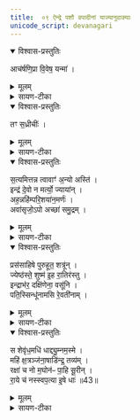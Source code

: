```yaml
---
title:  ०९ ऐन्द्रे पशौ वपादीनां याज्यानुवाक्याः
unicode_script: devanagari
---
```



<details open><summary>विश्वास-प्रस्तुतिः</summary>

आच॑र्षणि॒प्रा वि॒वेष॒ यन्मा॑ ।  
</details>

<details><summary>मूलम्</summary>

आच॑र्षणि॒प्रा वि॒वेष॒ यन्मा॑ ।  
</details>

<details><summary>सायण-टीका</summary>

(SB) 1-2अष्टमे प्रयाजयाज्या अभिहिताः । अथ नवमे ऐन्द्रस्य पशोर्वपापुरोडाशहविषां द्वे द्वे याज्यापुरोनुवाक्ये क्रमेणोच्येते । तत्र वपामन्त्रयोः प्रतीके दर्शयपि - 'आचर्षणिप्रा वृषभो जनानाम्' इति पुरोनुवाक्या । सा च 'जुष्टीनरः'7 किं इत्यत्र व्याख्याता । '

-  आच॑र्षणि॒प्रा वृ॑ष॒भो जना॑नाम् ।  
राजा॑ कृष्टी॒नाम्पु॑रुहू॒त इन्द्रः॑ ।  
स्तु॒तश्र॑व॒स्यन्नव॒सोप॑म॒द्रिक् ।  
यु॒क्त्वा हरी॒ वृष॒णाया॑ह्य॒र्वाङ् ।  

  -  26अथ षड्विंशीमाह - हे! इन्द्र! त्वं वृषणा सेचनसमर्थो हरी अश्वौ युक्त्वा रथे संयोज्य अर्वाङ् अस्मदभिमुख आयाहि आगच्छ। कीदृशस्त्वम्? आ समन्तात् चर्षणिप्राः चर्षणीनां मनुष्याणां यजमानरूपाणां फलैः पूरयिता जनानां देवलोकस्थानां मध्ये वृषभः श्रेष्ठः कृष्टीनां मनुष्याणां सर्वेषां स्वामी पुरुहूतः पुरुषु बहुषु यज्ञेष्वाहूतः इन्द्रः परमैश्वर्ययुक्तः स्तुतो यागकाले स्तोत्रैः स्तुतः श्रवस्यन् श्रवोऽन्नं हविस्तदिच्छन् अवसाऽस्मदीयरक्षणेन निमित्तेनोपमद्रिक् मत्समीपं प्राप्नुवन् । अयं च मन्त्रः सौत्रामण्यामैन्द्रस्य पशोर्वपायाः पुरोनुवाक्या । अत एव तत्र प्रतीकमाम्नातम् - 'आ चर्षणिप्रा विवेष यन्मा' इति ॥

विवेष यन्मा धिषणा' इति याज्या । सा च 'इन्द्रं वो विश्वतस्परि'8 इत्यत्र व्याख्याता ॥

-  वि॒वेष॒ यन्मा॑ धि॒षणा॑ ज॒जान॒ स्तवै॑ पु॒रा पार्या॒दिन्द्र॒मह्नः॑ ।   
अꣳह॑सो॒ यत्र॑ पी॒पर॒द्यथा॑ नो ना॒वेव॒ यान्त॑मु॒भये॑ हवन्ते  ॥   

  -        [टीका] 10तत्रैव याज्या - विवेषेति त्रिष्टुप् ॥ यद्यस्मान्मां धिषाणा तादृशी बुद्धिः विवेष व्याप्तवती तस्मादहं जजान जातवानस्मि ; नो चेदहमजातसम एव स्याम् । अपदात्परत्वान्न निहन्यते । 'समानवाक्ये निघातादयः' इति वचनाज्जजानेति न निहन्यते । का पुनस्सा धिषणेत्याह - पार्यात्पारेभवात् अत्यन्तादह्नो दिवसात् पुरा पूर्वं यावन्मरणदिवसं इन्द्रं स्तवै स्तुत्या तोषयामीतीयं धिषणा जजान ममोदपादि, अतो जातवानस्मि ।   
पुनश्च धिषणा विशेष्यते - यत्र यस्यां धिषणायां सत्यां इन्द्र अंहसः पापात् पीपरत्पारयति उत्तारयति पुरुषम् । पार तीर कर्मसमाप्तौ, छान्दसो लुङ्, 'चङ्यन्यतरस्याम्' इत्युत्तरपदान्तोदात्तत्वम् । यद्वा - यत्राह्नि अस्मानिन्द्रोंहसः पारयति उत्तारयति तत्पार्यमहरिति निर्वचनं क्रियते । आ तत इन्द्रं स्तवै, यावदंहोविमोचनमित्यर्थः । अथ प्रारतरणं विशेष्यते - यथा अंहस उत्तारितानस्मानुभये उभयकुलप्रभवा अपि हवन्ते आह्वयन्ति आत्मरक्षार्थं मां रक्ष मां रक्षेति । यथेति निपातो यद्वृत्तप्रतिरूपकः ।  यथा गणकाराः - 'मात्रायां वेळायां यथा पुरा हो अहो अथो मनो' इति । तेनाख्यातं निहन्यते । यथा नदीमध्ये नावा यान्तमुभयतस्स्थिता आह्वयन्ति भो मामुत्तारय मामुत्तारयेति, तथांहस उत्तारिणी धिषणा बुद्धिर्मां विवेष व्याप्ता भवतु, अतो जजानाहमिति । तस्मात्तादृशधिषणं मामिन्द्रोंहसो मुञ्चत्विति ॥
</details>

<details open><summary>विश्वास-प्रस्तुतिः</summary>

तꣳ स॒ध्रीचीः॑ ।  
</details>

<details><summary>मूलम्</summary>

तꣳ स॒ध्रीचीः॑ ।  
</details>

<details><summary>सायण-टीका</summary>

3अथ पुरोडाशे पुरोनुवाक्यायाः प्रतीकं दर्शयति - 'तं सध्रीचीरूतयो वृष्णियानि' इत्येषा 'वृषासो अंशुः' इत्यत्र व्याख्याता ॥


- तꣳ स॒ध्रीची॑रू॒तयो॒ वृष्णि॑यानि ।  
पौꣳस्या॑नि नि॒युत॑स्सश्चु॒रिन्द्र॑म् ।  
स॒मु॒द्रन्न सिन्ध॑व उ॒क्थशु॑ष्माः ।  
उ॒रु॒व्यच॑स॒ङ्गिर॒ आवि॑शन्ति ।  

  - 4अथ चतुर्थीमाह - सध्रीचीः सह प्रवर्तमानाः ऊतयः रक्षाहेतवः कर्मविशेषाः पौंस्यानि पुंसंबन्धीनि वृष्णियानि सेचनानि कामवर्षणानि वा नियुतोऽश्वाश्च तमिन्द्रं सश्चुः संवध्नन्ति । तत्र दृष्टान्तः - समुद्गं न सिन्धवं यथा समुद्रं नद्यः प्राप्नुवन्ति तद्वत् । अथवा वक्ष्यमाणार्थेऽयं दृष्टान्तः - उक्थशुष्मा: उक्थैः शस्त्रैः शुष्माः प्रबला गिरोऽस्मदीयाः स्तुतिरूपा वाच उरुव्यचसमत्यन्ततृप्तियुक्तमिन्द्रमाविशन्ति ॥
</details>

<details open><summary>विश्वास-प्रस्तुतिः</summary>

स॒त्यमित्तन्न त्वावाꣳ॑ अ॒न्यो अस्ति॑ ।  
इन्द्र॑ दे॒वो न मर्त्यो॒ ज्याया॑न् ।  
अह॒न्नहि॑म्परि॒शया॑न॒मर्णः॑ ।  
अवा॑सृजो॒ऽपो अच्छा॑ समु॒द्रम् ।  
</details>

<details><summary>मूलम्</summary>

स॒त्यमित्तन्न त्वावाꣳ॑ अ॒न्यो अस्ति॑ ।  
इन्द्र॑ दे॒वो न मर्त्यो॒ ज्याया॑न् ।  
अह॒न्नहि॑म्परि॒शया॑न॒मर्णः॑ ।  
अवा॑सृजो॒ऽपो अच्छा॑ समु॒द्रम् ।  
</details>

<details><summary>सायण-टीका</summary>

4अथ तत्रैव याज्यामाह - हे द्वन्द्व! तत् मयोच्यमानं वचः सत्यमित् सत्यमेव । कीदृशं वच इति तदुच्यते - अन्यः कश्चिद्देवो मर्त्यो वा त्वावान् त्वत्सदृशो नास्ति । ज्यायान् अधिको नास्ति । अर्णः उदकमुद्दिश्य त्वं परिशयानं परितो व्याप्य वर्तमानं अहिं मेघं अहन् हतवानसि मेघं भित्वा जलं वर्षयसीत्यर्थः । ततः समुद्रमच्छा समुद्राभिमुखेन अपो जलानि अवासृजः अवाङ्मुखत्वेन सृष्टवानसि ॥
</details>

<details open><summary>विश्वास-प्रस्तुतिः</summary>

प्रस॑साहिषे पुरुहूत॒ शत्रू॑न् ।  
ज्येष्ठ॑स्ते॒ शुष्म॑ इ॒ह रा॒तिर॑स्तु ।  
इन्द्राभ॑र॒ दक्षि॑णेना॒ वसू॑नि ।  
पति॒स्सिन्धू॑नामसि रे॒वती॑नाम् ।  
</details>

<details><summary>मूलम्</summary>

प्रस॑साहिषे पुरुहूत॒ शत्रू॑न् ।  
ज्येष्ठ॑स्ते॒ शुष्म॑ इ॒ह रा॒तिर॑स्तु ।  
इन्द्राभ॑र॒ दक्षि॑णेना॒ वसू॑नि ।  
पति॒स्सिन्धू॑नामसि रे॒वती॑नाम् ।  
</details>

<details><summary>सायण-टीका</summary>

5अथ हविषः पुरोनुवाक्यामाह - हे पुरुहूत! बहुषु यज्ञेष्वाहूयमान! इन्द्र! शत्रून् प्रकर्षेण ससाहिषे अभिभूतवानसि । ते शुष्मः बलं ज्येष्ठः अत्यन्तप्रवृद्धः । इह अस्मिन्कर्मणि रातिः त्वदीयं धनं अस्तु । हे इन्द्र! दक्षिणेन हस्तेन वसूनि धनानि आभर । त्वं तु रेवतीनां धनयुक्तानां संपदां सिन्धूनां रत्नाधाराणां समुद्राणां पतिः पालकोऽसि ॥
</details>

<details open><summary>विश्वास-प्रस्तुतिः</summary>

स शेवृ॑ध॒मधि॑ धाद्द्यु॒म्नम॒स्मे ।  
महि॑ क्ष॒त्रञ्ज॑ना॒षाडि॑न्द्र॒ तव्य॑म् ।  
रक्षा॑ च नो म॒घोन॑ᳶ पा॒हि सू॒रीन् ।  
रा॒ये च॑ नस्स्वप॒त्या इ॒षे धाः॑ ॥43॥  
</details>

<details><summary>मूलम्</summary>

स शेवृ॑ध॒मधि॑ धाद्द्यु॒म्नम॒स्मे ।  
महि॑ क्ष॒त्रञ्ज॑ना॒षाडि॑न्द्र॒ तव्य॑म् ।  
रक्षा॑ च नो म॒घोन॑ᳶ पा॒हि सू॒रीन् ।  
रा॒ये च॑ नस्स्वप॒त्या इ॒षे धाः॑ ॥43॥  
</details>

<details><summary>सायण-टीका</summary>

6तत्रैव याज्यामाह - हे इन्द्र! स त्वं शेवृधं सुखवर्धकं द्युम्नं धनं अस्मे अस्मासु अधिधाः अधिकं संपादय । जनाषाट् विरोधिजनानामभिभविं तव्यं त्वदीयं क्षत्त्रं बलं महि महत् । नः अस्मान् मघोनो धनवतः कृत्वा रक्ष । तथा सूरीन् विदुषश्च कृत्वा पाहि । नः अस्मात् राये धनाय स्वपत्यै शोभनापत्यत्वाय इषे अन्नाय च धाः धारय अस्मभ्यं धनादीन् देहत्यिर्थः ॥

अत्र विनियोगसंग्रहः-
ऐन्द्रे पशौ वपायां द्वे ऋचौ याज्यानुवाक्यके ।  
आचर्षणि विवेषेति पुरोडाशे पुनर्द्वयम् ॥  



तं सध्रीचीस्सत्यमिच्च हविषस्तु तथा द्वयम् ।  
प्रससाहि सशे मन्त्रा अनुवाके षडीरिताः ॥


इति तैत्तिरीयब्राह्मणभाष्ये षष्ठप्रपाठके नवमोऽनुवाकः ॥  

</details>

